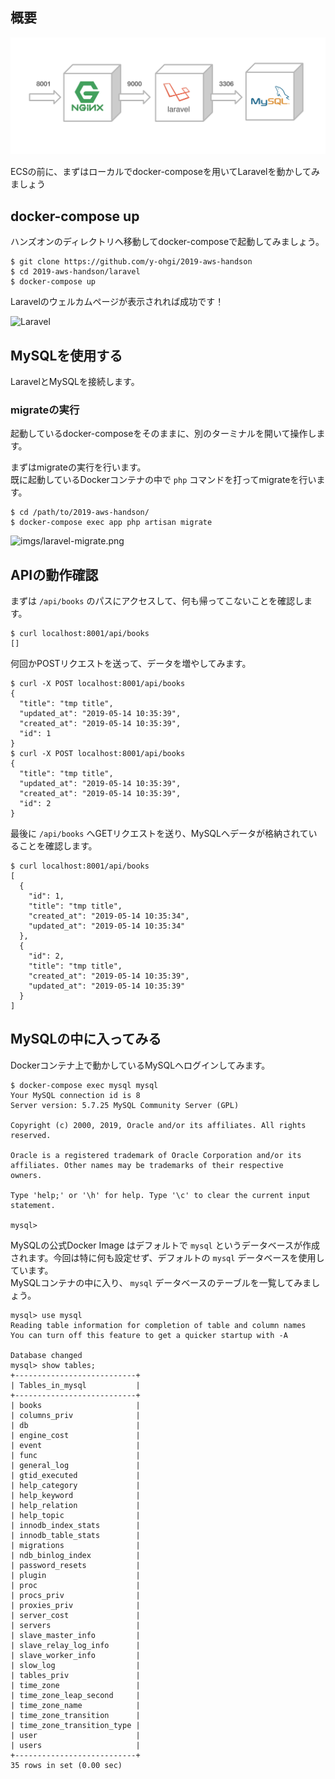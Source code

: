 ## 概要
![docker-compose](./imgs/docker-compose.png)

ECSの前に、まずはローカルでdocker-composeを用いてLaravelを動かしてみましょう

## docker-compose up
ハンズオンのディレクトリへ移動してdocker-composeで起動してみましょう。  

```console
$ git clone https://github.com/y-ohgi/2019-aws-handson
$ cd 2019-aws-handson/laravel
$ docker-compose up
```

Laravelのウェルカムページが表示されれば成功です！

![Laravel](imgs/laravel.png)

## MySQLを使用する
LaravelとMySQLを接続します。

### migrateの実行
起動しているdocker-composeをそのままに、別のターミナルを開いて操作します。

まずはmigrateの実行を行います。  
既に起動しているDockerコンテナの中で `php` コマンドを打ってmigrateを行います。

```console
$ cd /path/to/2019-aws-handson/
$ docker-compose exec app php artisan migrate
```

![imgs/laravel-migrate.png](imgs/laravel-migrate.png)

## APIの動作確認
まずは `/api/books` のパスにアクセスして、何も帰ってこないことを確認します。  

```console
$ curl localhost:8001/api/books
[]
```

何回かPOSTリクエストを送って、データを増やしてみます。  
```console
$ curl -X POST localhost:8001/api/books
{
  "title": "tmp title",
  "updated_at": "2019-05-14 10:35:39",
  "created_at": "2019-05-14 10:35:39",
  "id": 1
}
$ curl -X POST localhost:8001/api/books
{
  "title": "tmp title",
  "updated_at": "2019-05-14 10:35:39",
  "created_at": "2019-05-14 10:35:39",
  "id": 2
}
```

最後に `/api/books` へGETリクエストを送り、MySQLへデータが格納されていることを確認します。

```console
$ curl localhost:8001/api/books
[
  {
    "id": 1,
    "title": "tmp title",
    "created_at": "2019-05-14 10:35:34",
    "updated_at": "2019-05-14 10:35:34"
  },
  {
    "id": 2,
    "title": "tmp title",
    "created_at": "2019-05-14 10:35:39",
    "updated_at": "2019-05-14 10:35:39"
  }
]
```

## MySQLの中に入ってみる
Dockerコンテナ上で動かしているMySQLへログインしてみます。  

```console
$ docker-compose exec mysql mysql
Your MySQL connection id is 8
Server version: 5.7.25 MySQL Community Server (GPL)

Copyright (c) 2000, 2019, Oracle and/or its affiliates. All rights reserved.

Oracle is a registered trademark of Oracle Corporation and/or its
affiliates. Other names may be trademarks of their respective
owners.

Type 'help;' or '\h' for help. Type '\c' to clear the current input statement.

mysql>
```

MySQLの公式Docker Image はデフォルトで `mysql` というデータベースが作成されます。今回は特に何も設定せず、デフォルトの `mysql` データベースを使用しています。  
MySQLコンテナの中に入り、 `mysql` データベースのテーブルを一覧してみましょう。

```console
mysql> use mysql
Reading table information for completion of table and column names
You can turn off this feature to get a quicker startup with -A

Database changed
mysql> show tables;
+---------------------------+
| Tables_in_mysql           |
+---------------------------+
| books                     |
| columns_priv              |
| db                        |
| engine_cost               |
| event                     |
| func                      |
| general_log               |
| gtid_executed             |
| help_category             |
| help_keyword              |
| help_relation             |
| help_topic                |
| innodb_index_stats        |
| innodb_table_stats        |
| migrations                |
| ndb_binlog_index          |
| password_resets           |
| plugin                    |
| proc                      |
| procs_priv                |
| proxies_priv              |
| server_cost               |
| servers                   |
| slave_master_info         |
| slave_relay_log_info      |
| slave_worker_info         |
| slow_log                  |
| tables_priv               |
| time_zone                 |
| time_zone_leap_second     |
| time_zone_name            |
| time_zone_transition      |
| time_zone_transition_type |
| user                      |
| users                     |
+---------------------------+
35 rows in set (0.00 sec)
```
